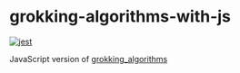 # grokking-algorithms-with-js

[![jest](https://facebook.github.io/jest/img/jest-badge.svg)](https://github.com/facebook/jest)


JavaScript version of [grokking_algorithms](https://github.com/egonSchiele/grokking_algorithms)
